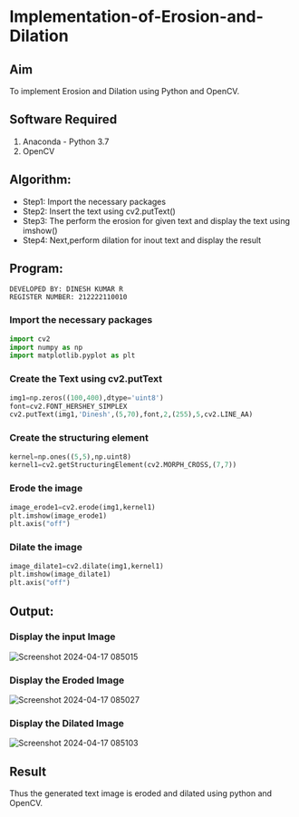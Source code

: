 # Implementation-of-Erosion-and-Dilation
## Aim
To implement Erosion and Dilation using Python and OpenCV.
## Software Required
1. Anaconda - Python 3.7
2. OpenCV
## Algorithm:
- Step1: Import the necessary packages
- Step2: Insert the text using cv2.putText()
- Step3: The perform the erosion for given text and display the text using imshow()
- Step4: Next,perform dilation for inout text and display the result
## Program:
```
DEVELOPED BY: DINESH KUMAR R
REGISTER NUMBER: 212222110010
```
### Import the necessary packages
```python
import cv2
import numpy as np 
import matplotlib.pyplot as plt
```
### Create the Text using cv2.putText
```python
img1=np.zeros((100,400),dtype='uint8')
font=cv2.FONT_HERSHEY_SIMPLEX
cv2.putText(img1,'Dinesh',(5,70),font,2,(255),5,cv2.LINE_AA)
```
### Create the structuring element
```python
kernel=np.ones((5,5),np.uint8)
kernel1=cv2.getStructuringElement(cv2.MORPH_CROSS,(7,7))
```
### Erode the image
```python
image_erode1=cv2.erode(img1,kernel1)
plt.imshow(image_erode1)
plt.axis("off")
```
### Dilate the image
```python
image_dilate1=cv2.dilate(img1,kernel1)
plt.imshow(image_dilate1)
plt.axis("off")
```
## Output:
### Display the input Image

![Screenshot 2024-04-17 085015](https://github.com/DINESH18032004/erosion--dilation/assets/119477784/cea23807-f3ea-4964-811c-24ea0635e11c)

### Display the Eroded Image

![Screenshot 2024-04-17 085027](https://github.com/DINESH18032004/erosion--dilation/assets/119477784/796db59d-705e-476e-bda0-8dd76c17ca8a)

### Display the Dilated Image

![Screenshot 2024-04-17 085103](https://github.com/DINESH18032004/erosion--dilation/assets/119477784/a1052338-f517-4846-a59f-c202593a7132)

## Result
Thus the generated text image is eroded and dilated using python and OpenCV.
